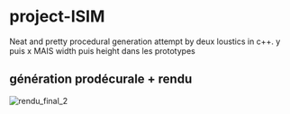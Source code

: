 # project-ISIM

Neat and pretty procedural generation attempt by deux loustics in c++.
y puis x MAIS width puis height dans les prototypes

## génération prodécurale + rendu

![rendu_final_2](https://github.com/user-attachments/assets/57690187-c571-404b-88d7-d28bd06e7a10)
